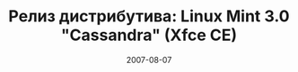 ---
layout: post
title: "Релиз дистрибутива: Linux Mint 3.0 \"Cassandra\" (Xfce CE)"
date: 2007-08-07   
---